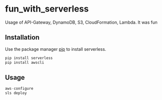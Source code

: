 # fun_with_serverless
Usage of API-Gateway, DynamoDB, S3, CloudFormation, Lambda. It was fun


## Installation

Use the package manager [pip](https://pip.pypa.io/en/stable/) to install serverless.

```bash
pip install serverless
pip install awscli
```

## Usage

```python
aws-configure
sls deploy
